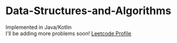 # Data-Structures-and-Algorithms

Implemented in Java/Kotlin     
I'll be adding more problems soon!
[Leetcode Profile](https://leetcode.com/user3181Kn/)
